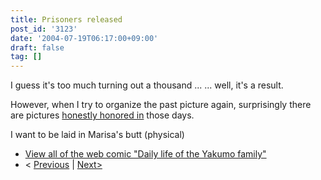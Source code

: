 ```yaml
---
title: Prisoners released
post_id: '3123'
date: '2004-07-19T06:17:00+09:00'
draft: false
tag: []
---
```


I guess it's too much turning out a thousand ... ... well, it's a result.

However, when I try to organize the past picture again, surprisingly there are pictures [honestly honored in](/tag/facesitting) those days.

I want to be laid in Marisa's butt (physical)

*   [View all of the web comic "Daily life of the Yakumo family"](/tag/yakumo-family?order=ASC)
*   < [Previous](/3122) | [Next>](/3124)